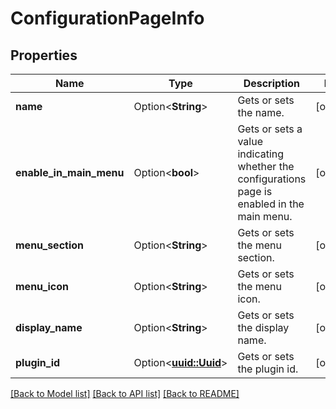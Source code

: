 # ConfigurationPageInfo

## Properties

Name | Type | Description | Notes
------------ | ------------- | ------------- | -------------
**name** | Option<**String**> | Gets or sets the name. | [optional]
**enable_in_main_menu** | Option<**bool**> | Gets or sets a value indicating whether the configurations page is enabled in the main menu. | [optional]
**menu_section** | Option<**String**> | Gets or sets the menu section. | [optional]
**menu_icon** | Option<**String**> | Gets or sets the menu icon. | [optional]
**display_name** | Option<**String**> | Gets or sets the display name. | [optional]
**plugin_id** | Option<[**uuid::Uuid**](uuid::Uuid.md)> | Gets or sets the plugin id. | [optional]

[[Back to Model list]](../README.md#documentation-for-models) [[Back to API list]](../README.md#documentation-for-api-endpoints) [[Back to README]](../README.md)


